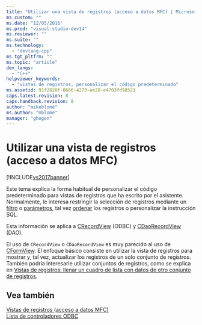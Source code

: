 ```yaml
---
title: "Utilizar una vista de registros (acceso a datos MFC) | Microsoft Docs"
ms.custom: ""
ms.date: "12/05/2016"
ms.prod: "visual-studio-dev14"
ms.reviewer: ""
ms.suite: ""
ms.technology: 
  - "devlang-cpp"
ms.tgt_pltfrm: ""
ms.topic: "article"
dev_langs: 
  - "C++"
helpviewer_keywords: 
  - "vistas de registros, personalizar el código predeterminado"
ms.assetid: 91f2828f-0666-4273-ae28-e4703fd98521
caps.latest.revision: 8
caps.handback.revision: 8
author: "mikeblome"
ms.author: "mblome"
manager: "ghogen"
---
```

# Utilizar una vista de registros (acceso a datos MFC)
[!INCLUDE[vs2017banner](../assembler/inline/includes/vs2017banner.md)]

Este tema explica la forma habitual de personalizar el código predeterminado para vistas de registros que ha escrito por el asistente.  Normalmente, le interesa restringir la selección de registros mediante un [filtro](../data/odbc/recordset-filtering-records-odbc.md) o [parámetros](../data/odbc/recordset-parameterizing-a-recordset-odbc.md), tal vez [ordenar](../data/odbc/recordset-sorting-records-odbc.md) los registros o personalizar la instrucción SQL.  
  
 Esta información se aplica a [CRecordView](../mfc/reference/crecordview-class.md) \(ODBC\) y [CDaoRecordView](../mfc/reference/cdaorecordview-class.md) \(DAO\).  
  
 El uso de `CRecordView` o `CDaoRecordView` es muy parecido al uso de [CFormView](../mfc/reference/cformview-class.md).  El enfoque básico consiste en utilizar la vista de registros para mostrar y, tal vez, actualizar los registros de un solo conjunto de registros.  También podría interesarle utilizar conjuntos de registros, como se explica en [Vistas de registros: llenar un cuadro de lista con datos de otro conjunto de registros](../data/filling-a-list-box-from-a-second-recordset-mfc-data-access.md).  
  
## Vea también  
 [Vistas de registros \(acceso a datos MFC\)](../data/record-views-mfc-data-access.md)   
 [Lista de controladores ODBC](../data/odbc/odbc-driver-list.md)